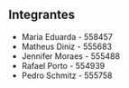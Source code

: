 ## Integrantes
- Maria Eduarda - 558457
- Matheus Diniz - 555683
- Jennifer Moraes - 555488
- Rafael Porto - 554939
- Pedro Schmitz - 555758
